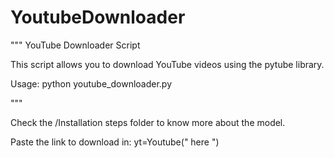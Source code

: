 # YoutubeDownloader

"""
YouTube Downloader Script

This script allows you to download YouTube videos using the pytube library.

Usage:
python youtube_downloader.py <YouTube URL>

"""


Check the /Installation steps folder to know more about the model.


Paste the link to download in:
yt=Youtube(" here ")
